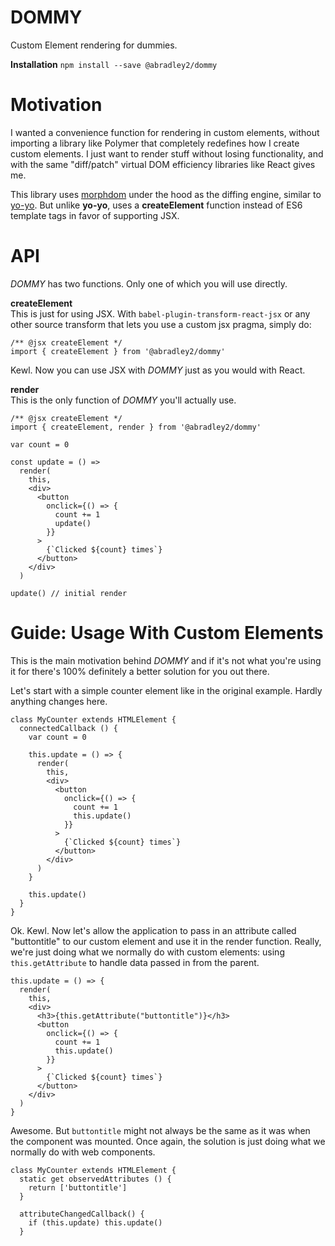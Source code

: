 # DOMMY

Custom Element rendering for dummies.  

**Installation**
`npm install --save @abradley2/dommy`  

# Motivation

I wanted a convenience function for rendering in custom elements, without importing a library like Polymer that completely redefines how I create custom elements. I just want to render stuff without losing functionality, and with the same "diff/patch" virtual DOM efficiency libraries like React gives me.

This library uses [morphdom](https://github.com/patrick-steele-idem/morphdom) under the hood as the diffing engine, similar to [yo-yo](https://github.com/maxogden/yo-yo). But unlike **yo-yo**, uses a **createElement** function instead of ES6 template tags in favor of supporting JSX.

# API

_DOMMY_ has two functions. Only one of which you will use directly.   

**createElement**  
This is just for using JSX. With `babel-plugin-transform-react-jsx` or any other source transform that lets you use a custom jsx pragma, simply do:
```
/** @jsx createElement */
import { createElement } from '@abradley2/dommy'
```
Kewl. Now you can use JSX with _DOMMY_ just as you would with React.

**render**  
This is the only function of _DOMMY_ you'll actually use.
```
/** @jsx createElement */
import { createElement, render } from '@abradley2/dommy'

var count = 0

const update = () => 
  render(
    this,
    <div>
      <button
        onclick={() => {
          count += 1
          update()
        }}
      >
        {`Clicked ${count} times`}
      </button>
    </div>
  )

update() // initial render
```

# Guide: Usage With Custom Elements

This is the main motivation behind _DOMMY_ and if it's not what you're using it for there's 100% definitely a better solution for you out there. 

Let's start with a simple counter element like in the original example. Hardly anything changes here.

```
class MyCounter extends HTMLElement {
  connectedCallback () {
    var count = 0

    this.update = () => {
      render(
        this,
        <div>
          <button
            onclick={() => {
              count += 1
              this.update()
            }}
          >
            {`Clicked ${count} times`}
          </button>
        </div>
      )
    }

    this.update()
  }
}
```

Ok. Kewl. Now let's allow the application to pass in an attribute called "buttontitle" to our custom element and use it in the render function. Really, we're just doing what we normally do with custom elements: using `this.getAttribute` to handle data passed in from the parent.

```
this.update = () => {
  render(
    this,
    <div>
      <h3>{this.getAttribute("buttontitle")}</h3>
      <button
        onclick={() => {
          count += 1
          this.update()
        }}
      >
        {`Clicked ${count} times`}
      </button>
    </div>
  )
}
```

Awesome. But `buttontitle` might not always be the same as it was when the component was mounted. Once again, the solution is just doing what we normally do with web components.

```
class MyCounter extends HTMLElement {
  static get observedAttributes () {
    return ['buttontitle']
  }

  attributeChangedCallback() {
    if (this.update) this.update()
  }
```



